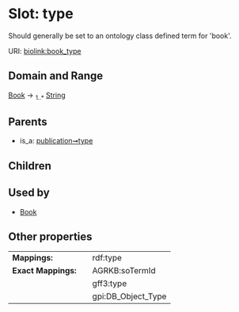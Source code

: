 
# Slot: type


Should generally be set to an ontology class defined term for 'book'.

URI: [biolink:book_type](https://w3id.org/biolink/vocab/book_type)


## Domain and Range

[Book](Book.md) &#8594;  <sub>1..\*</sub> [String](types/String.md)

## Parents

 *  is_a: [publication➞type](publication_type.md)

## Children


## Used by

 * [Book](Book.md)

## Other properties

|  |  |  |
| --- | --- | --- |
| **Mappings:** | | rdf:type |
| **Exact Mappings:** | | AGRKB:soTermId |
|  | | gff3:type |
|  | | gpi:DB_Object_Type |

